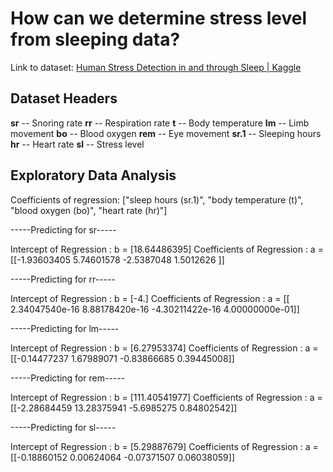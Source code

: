 # How can we determine stress level from sleeping data?

Link to dataset: [Human Stress Detection in and through Sleep | Kaggle](https://www.kaggle.com/laavanya/human-stress-detection-in-and-through-sleep?select=SaYoPillow.csv)



## Dataset Headers

**sr** -- Snoring rate
**rr** -- Respiration rate
**t** -- Body temperature
**lm** -- Limb movement
**bo** -- Blood oxygen
**rem** -- Eye movement
**sr.1** -- Sleeping hours
**hr** -- Heart rate
**sl** -- Stress level



## Exploratory Data Analysis

Coefficients of regression: ["sleep hours (sr.1)", "body temperature (t)", "blood oxygen (bo)", "heart rate (hr)"]

-----Predicting for sr-----

Intercept of Regression 	: b =  [18.64486395]
Coefficients of Regression 	: a =  [[-1.93603405  5.74601578 -2.5387048   1.5012626 ]]

-----Predicting for rr-----

Intercept of Regression 	: b =  [-4.]
Coefficients of Regression 	: a =  [[ 2.34047540e-16  8.88178420e-16 -4.30211422e-16  4.00000000e-01]]

-----Predicting for lm-----

Intercept of Regression 	: b =  [6.27953374]
Coefficients of Regression 	: a =  [[-0.14477237  1.67989071 -0.83866685  0.39445008]]

-----Predicting for rem-----

Intercept of Regression 	: b =  [111.40541977]
Coefficients of Regression 	: a =  [[-2.28684459 13.28375941 -5.6985275   0.84802542]]

-----Predicting for sl-----

Intercept of Regression 	: b =  [5.29887679]
Coefficients of Regression 	: a =  [[-0.18860152  0.00624064 -0.07371507  0.06038059]]